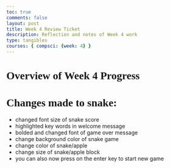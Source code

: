```yaml
---
toc: true
comments: false
layout: post
title: Week 4 Review Ticket
description: Reflection and notes of Week 4 work
type: tangibles
courses: { compsci: {week: 4} }
---
```


# <span style="font-family: BEBAS NEUE;"> **Overview of Week 4 Progress** </span>

# <span style="font-family: BEBAS NEUE;">Changes made to snake: </span>
- changed font size of snake score
- highlighted key words in welcome message
- bolded and changed font of game over message
- change background color of snake game 
- change color of snake/apple
- change size of snake/apple block
- you can also now press on the enter key to start new game

